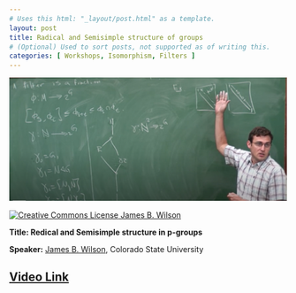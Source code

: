 ```yaml
---
# Uses this html: "_layout/post.html" as a template.
layout: post 
title: Radical and Semisimple structure of groups
# (Optional) Used to sort posts, not supported as of writing this.
categories: [ Workshops, Isomorphism, Filters ]
---
```


![Tensors and Operators](/uploads/images/Wilson-BIRS-2013.png)

<a rel="license" href="http://creativecommons.org/licenses/by-nc-nd/4.0/" target="_blank">
<img alt="Creative Commons License" style="border-width:0" src="https://i.creativecommons.org/l/by-nc-nd/4.0/88x31.png" />
James B. Wilson</a>


<b>Title: Redical and Semisimple structure in p-groups</b>

**Speaker:** <a href="https://www.math.colostate.edu/~jwilson/" target="_blank">James B. Wilson</a>, Colorado State University

[Video Link](http://www.birs.ca/events/2013/5-day-workshops/13w5033/videos/watch/201307221010-Wilson.html?jwsource=cl)
---


